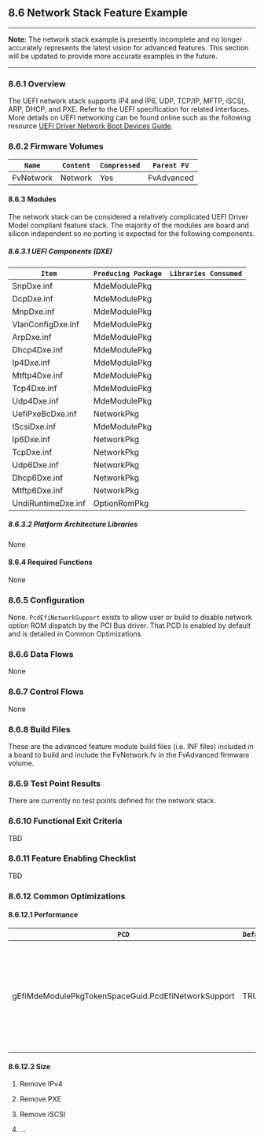 <!--- @file
  8.6 Network Stack Feature Example

  Copyright (c) 2019, Intel Corporation. All rights reserved.<BR>

  Redistribution and use in source (original document form) and 'compiled'
  forms (converted to PDF, epub, HTML and other formats) with or without
  modification, are permitted provided that the following conditions are met:

  1) Redistributions of source code (original document form) must retain the
     above copyright notice, this list of conditions and the following
     disclaimer as the first lines of this file unmodified.

  2) Redistributions in compiled form (transformed to other DTDs, converted to
     PDF, epub, HTML and other formats) must reproduce the above copyright
     notice, this list of conditions and the following disclaimer in the
     documentation and/or other materials provided with the distribution.

  THIS DOCUMENTATION IS PROVIDED BY TIANOCORE PROJECT "AS IS" AND ANY EXPRESS OR
  IMPLIED WARRANTIES, INCLUDING, BUT NOT LIMITED TO, THE IMPLIED WARRANTIES OF
  MERCHANTABILITY AND FITNESS FOR A PARTICULAR PURPOSE ARE DISCLAIMED. IN NO
  EVENT SHALL TIANOCORE PROJECT  BE LIABLE FOR ANY DIRECT, INDIRECT, INCIDENTAL,
  SPECIAL, EXEMPLARY, OR CONSEQUENTIAL DAMAGES (INCLUDING, BUT NOT LIMITED TO,
  PROCUREMENT OF SUBSTITUTE GOODS OR SERVICES; LOSS OF USE, DATA, OR PROFITS;
  OR BUSINESS INTERRUPTION) HOWEVER CAUSED AND ON ANY THEORY OF LIABILITY,
  WHETHER IN CONTRACT, STRICT LIABILITY, OR TORT (INCLUDING NEGLIGENCE OR
  OTHERWISE) ARISING IN ANY WAY OUT OF THE USE OF THIS DOCUMENTATION, EVEN IF
  ADVISED OF THE POSSIBILITY OF SUCH DAMAGE.

-->

## 8.6 Network Stack Feature Example
***
**Note:** The network stack example is presently incomplete and
no longer accurately represents the latest vision for advanced features.
This section will be updated to provide more accurate examples in the future.
***
### 8.6.1 Overview

The UEFI network stack supports IP4 and IP6, UDP, TCP/IP, MFTP, iSCSI, ARP,
DHCP, and PXE. Refer to the UEFI specification for related interfaces. More
details on UEFI networking can be found online such as the following resource
[UEFI Driver Network Boot Devices Guide](https://www.intel.com/content/dam/doc/guide/uefi-driver-networkboot-devices-guide.pdf).

### 8.6.2 Firmware Volumes

| `Name`    | `Content` | `Compressed` | `Parent FV` |
| --------- | --------- | ------------ | ----------- |
| FvNetwork | Network   | Yes          | FvAdvanced  |

#### 8.6.3 Modules

The network stack can be considered a relatively complicated UEFI Driver Model
compliant feature stack. The majority of the modules are board and silicon
independent so no porting is expected for the following components.

##### 8.6.3.1 UEFI Components (DXE)

| `Item`             | `Producing Package` | `Libraries Consumed` |
| ------------------ | ------------------- | -------------------- |
| SnpDxe.inf         | MdeModulePkg        |                      |
| DcpDxe.inf         | MdeModulePkg        |                      |
| MnpDxe.inf         | MdeModulePkg        |                      |
| VlanConfigDxe.inf  | MdeModulePkg        |                      |
| ArpDxe.inf         | MdeModulePkg        |                      |
| Dhcp4Dxe.inf       | MdeModulePkg        |                      |
| Ip4Dxe.inf         | MdeModulePkg        |                      |
| Mtftp4Dxe.inf      | MdeModulePkg        |                      |
| Tcp4Dxe.inf        | MdeModulePkg        |                      |
| Udp4Dxe.inf        | MdeModulePkg        |                      |
| UefiPxeBcDxe.inf   | NetworkPkg          |                      |
| IScsiDxe.inf       | MdeModulePkg        |                      |
| Ip6Dxe.inf         | NetworkPkg          |                      |
| TcpDxe.inf         | NetworkPkg          |                      |
| Udp6Dxe.inf        | NetworkPkg          |                      |
| Dhcp6Dxe.inf       | NetworkPkg          |                      |
| Mtftp6Dxe.inf      | NetworkPkg          |                      |
| UndiRuntimeDxe.inf | OptionRomPkg        |                      |

##### 8.6.3.2 Platform Architecture Libraries

None

#### 8.6.4 Required Functions

None

### 8.6.5 Configuration

None. `PcdEfiNetworkSupport` exists to allow user or build to disable network
option ROM dispatch by the PCI Bus driver. That PCD is enabled by default and
is detailed in Common Optimizations.

### 8.6.6 Data Flows

None

### 8.6.7 Control Flows

None

### 8.6.8 Build Files

These are the advanced feature module build files (i.e. INF files) included in
a board to build and include the FvNetwork.fv in the FvAdvanced firmware
volume.

### 8.6.9 Test Point Results

There are currently no test points defined for the network stack.

### 8.6.10 Functional Exit Criteria

TBD

### 8.6.11 Feature Enabling Checklist

TBD

### 8.6.12 Common Optimizations

#### 8.6.12.1 Performance

| `PCD`                                                | `Default` | `Purpose`                                                                  |
| ---------------------------------------------------- | --------- | -------------------------------------------------------------------------- |
| gEfiMdeModulePkgTokenSpaceGuid.PcdEfiNetworkSupport  | TRUE      | This causes PciBus driver to skip loading network option ROM if set FALSE. |

#### 8.6.12.2 Size

1. Remove IPv4

2. Remove PXE

3. Remove iSCSI

4. ...
